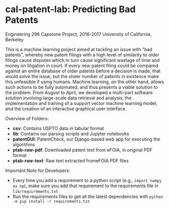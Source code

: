 # cal-patent-lab: Predicting Bad Patents

Engineering 296 Capstone Project, 2016-2017
University of California, Berkeley

This is a machine learning project aimed at tackling an issue with "bad patents", whereby new patent filings with a high level of similarity to older filings cause disputes which in turn cause significant wastage of time and money on litigation in court. If every new patent filing could be compared against an entire database of older patents before a decision is made, that would solve the issue, but the sheer number of patents in existence make this unfeasible if using humans. Machine learning, on the other hand, allows such actions to be fully automated, and thus presents a viable solution to the problem. From August to April, we developed a multi-part software solution involving large-scale data retrieval and analysis, the implementation and training of a support vector machine learning model, and the creation of an interactive graphical user interface.

Overview of Folders:

* **csv**: Contains USPTO data in tabular format
* **lib**: Contains our parsing scripts and Jupyter notebooks
* **patentGUI**: PatentCheck, our Django-based web app for executing the algorithms
* **ptab-raw-pdf**: Downloaded patent text from eFOIA, in original PDF format
* **ptab-raw-text**: Raw text extracted fromeFOIA PDF files

Important Note for Developers:
* Every time you add a requirement to a python script (e.g., `import numpy as np`), make sure you add that requirement to the requirements file in `lib/requirements.txt`
* Run the requirements files to get all the latest dependencies with `python -m pip install -r requirements.txt`
